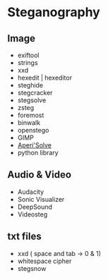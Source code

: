 # Steganography

## Image
- exiftool
- strings
- xxd
- hexedit | hexeditor
- steghide
- stegcracker
- stegsolve
- zsteg
- foremost
- binwalk
- openstego
- GIMP
- [Aperi'Solve](https://aperisolve.com/)
- python library

## Audio & Video
- Audacity
- Sonic Visualizer
- DeepSound
- Videosteg

## txt files
- xxd ( space and tab -> 0 & 1)
- whitespace cipher
- stegsnow
